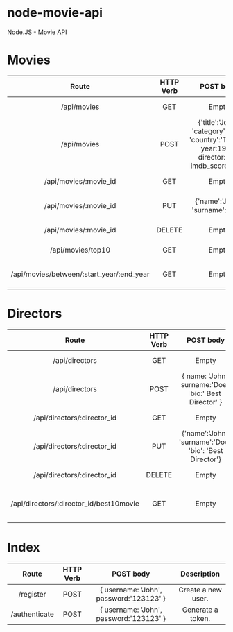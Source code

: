 # node-movie-api
Node.JS - Movie API

# Movies

| Route        | HTTP Verb           | POST body  | Description |
| :-------------: |:-------------:| :-----:|:--------:|
| /api/movies     | GET | Empty | List all movies. |
| /api/movies     | POST | {'title':'John', 'category':'Doe', 'country':'Turkey', year:1992, director:"id", imdb_score: 9.4 } | Create a new movie. |
| /api/movies/:movie_id     | GET | Empty | Get a movie. |
| /api/movies/:movie_id     | PUT | {'name':'John', 'surname':'Doe'} | Update the movie's information. |
| /api/movies/:movie_id     | DELETE | Empty | Delete a movie. |
| /api/movies/top10   | GET | Empty | Get the top 10 movies. |
| /api/movies/between/:start_year/:end_year    | GET | Empty | Movies between two dates. |


# Directors

| Route        | HTTP Verb           | POST body  | Description |
| :-------------: |:-------------:| :-----:|:--------:|
| /api/directors    | GET | Empty | List all directors. |
| /api/directors    | POST | { name: 'John', surname:'Doe', bio:' Best Director' } | Create a new director. |
| /api/directors/:director_id   | GET | Empty | Get a director. |
| /api/directors/:director_id     | PUT | {'name':'John', 'surname':'Doe', 'bio': 'Best Director'} | Update the director's information. |
| /api/directors/:director_id     | DELETE | Empty | Delete a director. |
| /api/directors/:director_id/best10movie  | GET | Empty | 	The director's top 10 films. |

# Index

| Route        | HTTP Verb           | POST body  | Description |
| :-------------: |:-------------:| :-----:|:--------:|
| /register    | POST | { username: 'John', password:'123123' } | Create a new user. |
| /authenticate    | POST | { username: 'John', password:'123123' } | Generate a token. |


